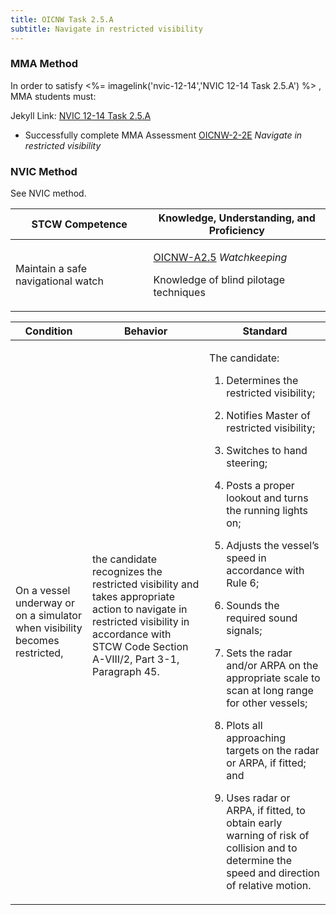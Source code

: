 ```yaml
---
title: OICNW Task 2.5.A 
subtitle: Navigate in restricted visibility
---
```



### MMA Method

In order to satisfy <%= imagelink('nvic-12-14','NVIC 12-14  Task  2.5.A') %> , MMA students must:

Jekyll Link: [NVIC 12-14  Task  2.5.A](/stcw23/assets/images/nvic-12-14.pdf)

* Successfully complete MMA Assessment  [OICNW-2-2E](OICNW-2-2E) *Navigate in restricted visibility*


### NVIC Method

<a onclick="togglevisibility('nvic_methods')" >See NVIC method.</a>

<div id='nvic_methods' class='hide'>

<table>
<thead>
<tr>
<th class='forty'> STCW Competence </th>
<th class='sixty'> Knowledge, Understanding, and Proficiency </th>
</tr>
</thead>




<tbody>
<tr><td markdown='1'>

Maintain a safe navigational watch

</td><td markdown='1'>

[OICNW-A2.5](../../tables/21.html#OICNW-A2.5) *Watchkeeping*

Knowledge of blind pilotage techniques

</td></tr>


</tbody>
</table>


<table>
<thead>
<tr><th class='twenty'>  Condition </th><th class='twenty'> Behavior </th><th  class='sixty'>Standard </th></tr>
</thead>
<tbody >



<tr><td markdown='1'>

On a vessel underway or on a simulator when visibility becomes restricted,

</td><td markdown='1'>

the candidate recognizes the restricted visibility and takes appropriate action to navigate in restricted visibility in accordance with STCW Code Section A-VIII/2, Part 3-1, Paragraph 45.

<br>

<div class="tooltip">
<span class="tooltiptext">
</span>
</div>


</td><td markdown='1'>

The candidate:

1. Determines the restricted visibility;

2. Notifies Master of restricted visibility;

3. Switches to hand steering;

4. Posts a proper lookout and turns the running lights on;

5. Adjusts the vessel’s speed in accordance with Rule 6;

6. Sounds the required sound signals;

7. Sets the radar and/or ARPA on the appropriate scale to scan at long range for other vessels;

8. Plots all approaching targets on the radar or ARPA, if fitted; and

9. Uses radar or ARPA, if fitted, to obtain early warning of risk of collision and to determine the speed and direction of relative motion.

</td></tr>
</tbody>
</table>
</div>
